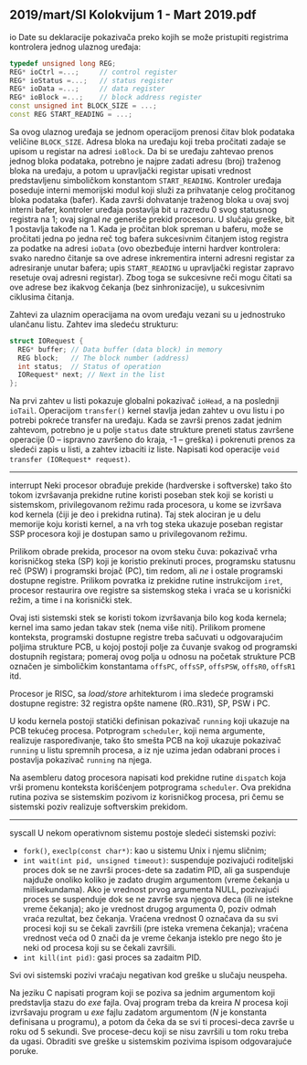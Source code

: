 2019/mart/SI Kolokvijum 1 - Mart 2019.pdf
--------------------------------------------------------------------------------
io
Date su deklaracije pokazivača preko kojih se može pristupiti registrima kontrolera jednog
ulaznog uređaja:
```cpp
typedef unsigned long REG;
REG* ioCtrl =...;     // control register
REG* ioStatus =...;   // status register
REG* ioData =...;     // data register
REG* ioBlock =...;    // block address register
const unsigned int BLOCK_SIZE = ...;
const REG START_READING = ...;
```
Sa ovog ulaznog uređaja se jednom operacijom prenosi čitav blok podataka veličine
`BLOCK_SIZE`. Adresa bloka na uređaju koji treba pročitati zadaje se upisom u registar na adresi
`ioBlock`. Da bi se uređaju zahtevao prenos jednog bloka podataka, potrebno je najpre zadati
adresu (broj)  traženog bloka na uređaju,  a potom u upravljački registar upisati vrednost
predstavljenu simboličkom konstantom `START_READING`.  Kontroler uređaja poseduje interni
memorijski modul koji služi za prihvatanje celog pročitanog bloka podataka (bafer). Kada
završi dohvatanje traženog bloka u ovaj svoj interni bafer, kontroler uređaja postavlja bit u
razredu 0 svog statusnog registra na 1;  ovaj signal *ne* generiše prekid procesoru. U slučaju
greške, bit 1 postavlja takođe na 1. Kada je pročitan blok spreman u baferu, može se pročitati
jedna po jedna reč tog bafera sukcesivnim čitanjem istog registra za podatke na adresi `ioData`
(ovo obezbeđuje interni hardver kontrolera: svako naredno čitanje sa ove adrese inkrementira
interni adresni registar za adresiranje unutar bafera;  upis `START_READING` u upravljački
registar zapravo resetuje ovaj adresni registar). Zbog toga se sukcesivne reči mogu čitati sa
ove adrese bez ikakvog čekanja (bez sinhronizacije), u sukcesivnim ciklusima čitanja.

Zahtevi za ulaznim operacijama na ovom uređaju vezani su u jednostruko ulančanu listu.
Zahtev ima sledeću strukturu:
```cpp
struct IORequest {
  REG* buffer; // Data buffer (data block) in memory
  REG block;   // The block number (address)
  int status;  // Status of operation
  IORequest* next; // Next in the list
};
```
Na prvi zahtev u listi pokazuje globalni pokazivač `ioHead`,   a na poslednji `ioTail`.
Operacijom `transfer()` kernel stavlja jedan zahtev u ovu listu i po potrebi pokreće transfer
na uređaju. Kada se završi prenos zadat jednim zahtevom, potrebno je u polje `status` date
strukture preneti status završene operacije (0 – ispravno završeno do kraja, -1 – greška) i
pokrenuti prenos za sledeći zapis u listi, a zahtev izbaciti iz liste.
Napisati kod operacije `void transfer (IORequest* request)`.

--------------------------------------------------------------------------------
interrupt
Neki procesor obrađuje prekide (hardverske i softverske) tako što tokom izvršavanja prekidne
rutine koristi poseban stek koji se koristi u sistemskom,  privilegovanom režimu rada
procesora, u kome se izvršava kod kernela (čiji je deo i prekidna rutina). Taj stek alociran je
u delu memorije koju koristi kernel,  a na vrh tog steka ukazuje poseban registar SSP
procesora koji je dostupan samo u privilegovanom režimu.

Prilikom obrade prekida, procesor na ovom steku čuva: pokazivač vrha korisničkog steka (SP)
koji je koristio prekinuti proces, programsku statusnu reč (PSW) i programski brojač (PC),
tim redom, ali *ne* i ostale programski dostupne registre. Prilikom povratka iz prekidne rutine
instrukcijom `iret`, procesor restaurira ove registre sa sistemskog steka i vraća se u korisnički
režim, a time i na korisnički stek.

Ovaj isti sistemski stek se koristi tokom izvršavanja bilo kog koda kernela; kernel ima samo
jedan takav stek (nema više niti). Prilikom promene konteksta,  programski dostupne registre
treba sačuvati u odgovarajućim poljima strukture PCB,  u kojoj postoji polje za čuvanje
svakog od programski dostupnih registara; pomeraj ovog polja u odnosu na početak strukture
PCB označen je simboličkim konstantama `offsPC`, `offsSP`, `offsPSW`, `offsR0`, `offsR1` itd.

Procesor je RISC,  sa *load/store* arhitekturom i ima sledeće programski dostupne registre: 32
registra opšte namene (R0..R31), SP, PSW i PC.

U kodu kernela postoji statički definisan pokazivač `running` koji ukazuje na PCB tekućeg
procesa.  Potprogram `scheduler`,  koji nema argumente,  realizuje raspoređivanje,  tako što
smešta PCB na koji ukazuje pokazivač `running` u listu spremnih procesa, a iz nje uzima jedan
odabrani proces i postavlja pokazivač `running` na njega.

Na asembleru datog procesora napisati kod prekidne rutine `dispatch` koja vrši promenu
konteksta korišćenjem potprograma `scheduler`.  Ova prekidna rutina poziva se sistemskim
pozivom iz korisničkog procesa, pri čemu se sistemski poziv realizuje softverskim prekidom.

--------------------------------------------------------------------------------
syscall
U nekom operativnom sistemu postoje sledeći sistemski pozivi:

- `fork()`, `execlp(const char*)`: kao u sistemu Unix i njemu sličnim;
- `int wait(int pid, unsigned timeout)`: suspenduje pozivajući roditeljski proces
dok se ne završi proces-dete sa zadatim PID, ali ga suspenduje najduže onoliko koliko
je zadato drugim argumentom (vreme čekanja u milisekundama).  Ako je vrednost
prvog argumenta NULL, pozivajući proces se suspenduje dok se ne završe sva njegova
deca (ili ne istekne vreme čekanja); ako je vrednost drugog argumenta 0, poziv odmah
vraća rezultat, bez čekanja. Vraćena vrednost 0 označava da su svi procesi koji su se
čekali završili (pre isteka vremena čekanja); vraćena vrednost veća od 0 znači da je
vreme čekanja isteklo pre nego što je neki od procesa koji su se čekali završili.
- `int kill(int pid)`: gasi proces sa zadaitm PID.

Svi ovi sistemski pozivi vraćaju negativan kod greške u slučaju neuspeha.

Na jeziku C napisati program koji se poziva sa jednim argumentom koji predstavlja stazu do
*exe* fajla. Ovaj program treba da kreira *N* procesa koji izvršavaju program u *exe* fajlu zadatom
argumentom (*N* je konstanta definisana u programu), a potom da čeka da se svi ti procesi-deca
završe u roku od 5 sekundi. Sve procese-decu koji se nisu završili u tom roku treba da ugasi.
Obraditi sve greške u sistemskim pozivima ispisom odgovarajuće poruke.

